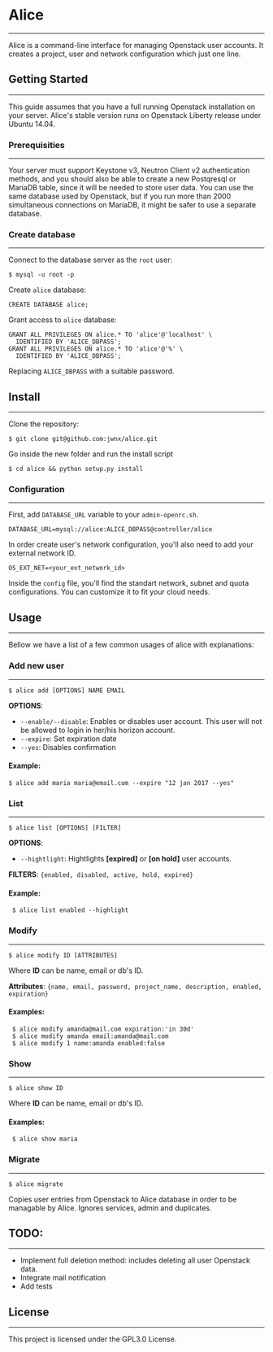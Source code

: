 # Alice
---

Alice is a command-line interface for managing Openstack user accounts. It creates a project, user and network configuration which just one line.  


## Getting Started
---

This guide assumes that you have a full running Openstack installation on your server. Alice's stable version runs on Openstack Liberty release under Ubuntu 14.04.  

### Prerequisities
---

Your server must support Keystone v3, Neutron Client v2 authentication methods, and you should also be able to create a new Postqresql or MariaDB table, since it will be needed to store user data. You can use the same database used by Openstack, but if you run more than 2000 simultaneous connections on MariaDB, it might be safer to use a separate database. 


### Create database
---

Connect to the database server as the `root` user:
    
    $ mysql -u root -p

Create `alice` database:

    CREATE DATABASE alice;
    
Grant access to `alice` database:
    
    GRANT ALL PRIVILEGES ON alice.* TO 'alice'@'localhost' \
      IDENTIFIED BY 'ALICE_DBPASS';
    GRANT ALL PRIVILEGES ON alice.* TO 'alice'@'%' \
      IDENTIFIED BY 'ALICE_DBPASS';

Replacing `ALICE_DBPASS` with a suitable password.

## Install
---
Clone the repository:

```
$ git clone git@github.com:jwnx/alice.git
```

Go inside the new folder and run the install script

```
$ cd alice && python setup.py install 
```

### Configuration
---
First, add `DATABASE_URL` variable to your `admin-openrc.sh`.

    DATABASE_URL=mysql://alice:ALICE_DBPASS@controller/alice 

In order create user's network configuration, you'll also need to add your external network ID.

    OS_EXT_NET=<your_ext_network_id>

Inside the `config` file, you'll find the standart network, subnet and quota configurations. You can customize it to fit your cloud needs.

## Usage
---
Bellow we have a list of a few common usages of alice with explanations:

### Add new user
---
    $ alice add [OPTIONS] NAME EMAIL
    
**OPTIONS**:
- `--enable/--disable`: Enables or disables user account. This user will not be allowed to login in her/his horizon account.
- `--expire`: Set expiration date
- `--yes`: Disables confirmation

#### Example:

    $ alice add maria maria@email.com --expire "12 jan 2017 --yes" 

### List
---
    $ alice list [OPTIONS] [FILTER]
    
**OPTIONS**:
- `--hightlight`: Hightlights **[expired]** or **[on hold]** user accounts.

**FILTERS**: `{enabled, disabled, active, hold, expired}`

#### Example: 
     
     $ alice list enabled --highlight

### Modify
---
    $ alice modify ID [ATTRIBUTES]

Where **ID** can be name, email or db's ID.

**Attributes**: `{name, email, password, project_name, description, enabled, expiration}`

#### Examples: 
     
     $ alice modify amanda@mail.com expiration:'in 30d'
     $ alice modify amanda email:amanda@mail.com
     $ alice modify 1 name:amanda enabled:false

### Show
---
    $ alice show ID

Where **ID** can be name, email or db's ID.

#### Examples: 
     
     $ alice show maria

### Migrate
---
    $ alice migrate

Copies user entries from Openstack to Alice database in order to be managable by Alice. Ignores services, admin and duplicates. 

## TODO:
---
* Implement full deletion method: includes deleting all user Openstack data.
* Integrate mail notification
* Add tests

## License
---
This project is licensed under the GPL3.0 License.

